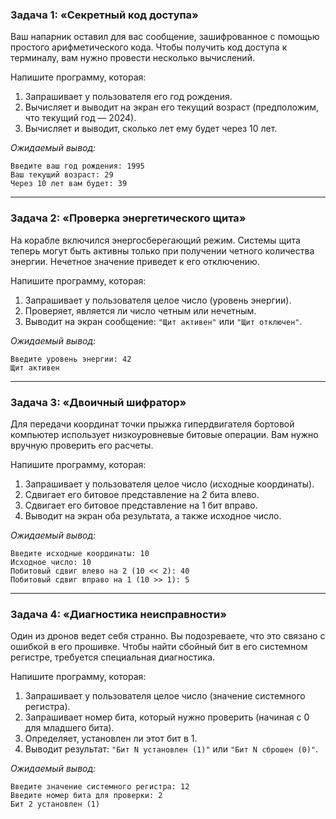 
### Задача 1: «Секретный код доступа»

Ваш напарник оставил для вас сообщение, зашифрованное с помощью простого арифметического кода. Чтобы получить код доступа к терминалу, вам нужно провести несколько вычислений.

Напишите программу, которая:
1.  Запрашивает у пользователя его год рождения.
2.  Вычисляет и выводит на экран его текущий возраст (предположим, что текущий год — 2024).
3.  Вычисляет и выводит, сколько лет ему будет через 10 лет.

*Ожидаемый вывод:*
```
Введите ваш год рождения: 1995
Ваш текущий возраст: 29
Через 10 лет вам будет: 39
```

---

### Задача 2: «Проверка энергетического щита»

На корабле включился энергосберегающий режим. Системы щита теперь могут быть активны только при получении четного количества энергии. Нечетное значение приведет к его отключению.

Напишите программу, которая:
1.  Запрашивает у пользователя целое число (уровень энергии).
2.  Проверяет, является ли число четным или нечетным.
3.  Выводит на экран сообщение: `"Щит активен"` или `"Щит отключен"`.

*Ожидаемый вывод:*
```
Введите уровень энергии: 42
Щит активен
```

---

### Задача 3: «Двоичный шифратор»

Для передачи координат точки прыжка гипердвигателя бортовой компьютер использует низкоуровневые битовые операции. Вам нужно вручную проверить его расчеты.

Напишите программу, которая:
1.  Запрашивает у пользователя целое число (исходные координаты).
2.  Сдвигает его битовое представление на 2 бита влево.
3.  Сдвигает его битовое представление на 1 бит вправо.
4.  Выводит на экран оба результата, а также исходное число.

*Ожидаемый вывод:*
```
Введите исходные координаты: 10
Исходное число: 10
Побитовый сдвиг влево на 2 (10 << 2): 40
Побитовый сдвиг вправо на 1 (10 >> 1): 5
```

---

### Задача 4: «Диагностика неисправности»

Один из дронов ведет себя странно. Вы подозреваете, что это связано с ошибкой в его прошивке. Чтобы найти сбойный бит в его системном регистре, требуется специальная диагностика.

Напишите программу, которая:
1.  Запрашивает у пользователя целое число (значение системного регистра).
2.  Запрашивает номер бита, который нужно проверить (начиная с 0 для младшего бита).
3.  Определяет, установлен ли этот бит в 1.
4.  Выводит результат: `"Бит N установлен (1)"` или `"Бит N сброшен (0)"`.

*Ожидаемый вывод:*
```
Введите значение системного регистра: 12
Введите номер бита для проверки: 2
Бит 2 установлен (1)
```